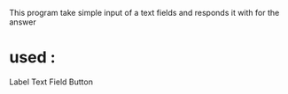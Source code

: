 This program take simple input of a text fields and responds it 
with for the answer 

# used : 
Label
Text Field
Button
